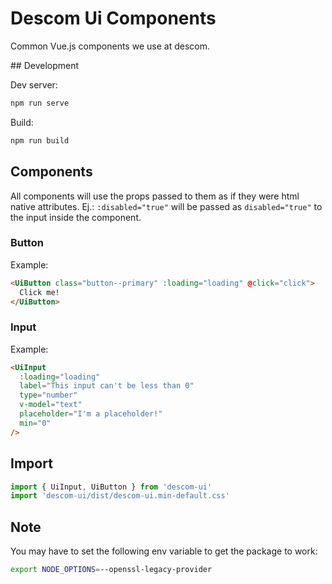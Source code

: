 # Descom Ui Components

Common Vue.js components we use at descom.

## Development

Dev server:
```bash
npm run serve
```

Build:
```bash
npm run build
```

## Components

All components will use the props passed to them as if they were html native attributes. Ej.: `:disabled="true"` will be passed as `disabled="true"` to the input inside the component.

### Button

Example:

```html
<UiButton class="button--primary" :loading="loading" @click="click">
  Click me!
</UiButton>
```

### Input

Example:

```html
<UiInput
  :loading="loading"
  label="This input can't be less than 0"
  type="number"
  v-model="text"
  placeholder="I'm a placeholder!"
  min="0"
/>
```

## Import

```js
import { UiInput, UiButton } from 'descom-ui'
import 'descom-ui/dist/descom-ui.min-default.css'
```

## Note

You may have to set the following env variable to get the package to work:

```bash
export NODE_OPTIONS=--openssl-legacy-provider
```
